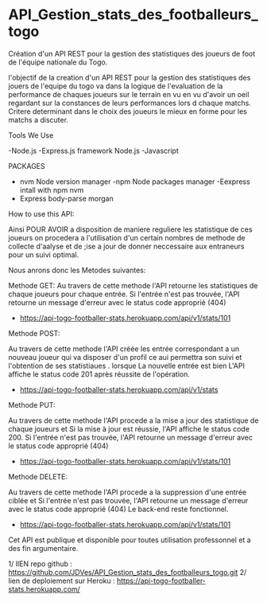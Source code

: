 # API_Gestion_stats_des_footballeurs_togo
Création d'un API REST pour la gestion des statistiques des joueurs de foot de l'équipe nationale du Togo.

l'objectif de la creation d'un API REST pour la gestion des statistiques des jouers de l'equipe du togo va dans la logique de l'evaluation de la performance de chaques joueurs sur le terrain en vu en vu d'avoir un oeil regardant sur la  constances de leurs  performances lors d chaque matchs. Critere determinant dans le choix des joueurs le mieux en forme pour les matchs a discuter.

Tools We Use

-Node.js
-Express.js framework Node.js
-Javascript

PACKAGES 

- nvm Node version manager 
-npm Node packages manager
-Eexpress intall with npm nvm
- Express body-parse morgan

How to use this API: 

Ainsi POUR AVOIR a disposition de maniere reguliere les statistique de ces joueurs on procedera a l'utilisation d'un certain nombres de methode de collecte d'aalyse et de ;ise a jour de donner neccessaire aux entraneurs pour un suivi optimal.

Nous anrons donc les Metodes suivantes:  

Methode GET:
Au travers de cette methode  l'API retourne les statistiques de chaque joueurs  pour chaque entrée.
Si l'entrée n'est pas trouvée, l'API retourne un message d'erreur avec le status code approprié (404)

- https://api-togo-footballer-stats.herokuapp.com/api/v1/stats/101

Methode POST:

Au travers de cette methode  l'API créée les entrée correspondant a un nouveau joueur qui va disposer d'un profil ce aui permettra son suivi et l'obtention de ses statistiaues . lorsque La nouvelle entrée est bien 
L'API affiche le status code 201 après réussite de l'opération.

- https://api-togo-footballer-stats.herokuapp.com/api/v1/stats

Methode PUT:

Au travers de cette methode  l'API procede a la mise a jour des statistique de chaque joueurs et Si la mise à jour est réussie, l'API affiche le status code 200.
Si l'entrée n'est pas trouvée, l'API retourne un message d'erreur avec le status code approprié (404)

- https://api-togo-footballer-stats.herokuapp.com/api/v1/stats/101



Methode DELETE:

Au travers de cette methode  l'API  procede a la suppression d'une entrée ciblée et
Si l'entrée n'est pas trouvée, l'API retourne un message d'erreur avec le status code approprié (404)
Le back-end reste fonctionnel.

- https://api-togo-footballer-stats.herokuapp.com/api/v1/stats/101


Cet API est publique et disponible pour toutes utilisation professonnel et a des fin argumentaire.


1/ lIEN repo github : https://github.com/JDVes/API_Gestion_stats_des_footballeurs_togo.git
2/ lien de deploiement sur Heroku :
https://api-togo-footballer-stats.herokuapp.com/

